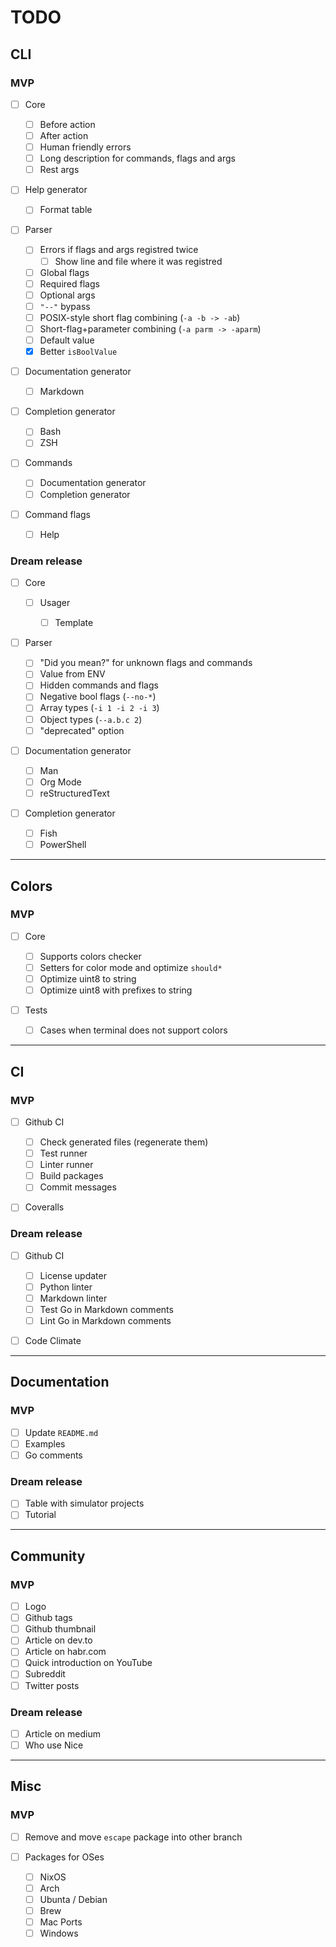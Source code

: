 # TODO

## CLI

### MVP

- [ ] Core

  - [ ] Before action
  - [ ] After action
  - [ ] Human friendly errors
  - [ ] Long description for commands, flags and args
  - [ ] Rest args

- [ ] Help generator

  - [ ] Format table

- [ ] Parser

  - [ ] Errors if flags and args registred twice
    - [ ] Show line and file where it was registred
  - [ ] Global flags
  - [ ] Required flags
  - [ ] Optional args
  - [ ] `"--"` bypass
  - [ ] POSIX-style short flag combining (`-a -b -> -ab`)
  - [ ] Short-flag+parameter combining (`-a parm -> -aparm`)
  - [ ] Default value
  - [x] Better `isBoolValue`

- [ ] Documentation generator

  - [ ] Markdown

- [ ] Completion generator

  - [ ] Bash
  - [ ] ZSH

- [ ] Commands

  - [ ] Documentation generator
  - [ ] Completion generator

- [ ] Command flags

  - [ ] Help

### Dream release

- [ ] Core

  - [ ] Usager

    - [ ] Template

- [ ] Parser

  - [ ] "Did you mean?" for unknown flags and commands
  - [ ] Value from ENV
  - [ ] Hidden commands and flags
  - [ ] Negative bool flags (`--no-*`)
  - [ ] Array types (`-i 1 -i 2 -i 3`)
  - [ ] Object types (`--a.b.c 2`)
  - [ ] "deprecated" option

- [ ] Documentation generator

  - [ ] Man
  - [ ] Org Mode
  - [ ] reStructuredText

- [ ] Completion generator

  - [ ] Fish
  - [ ] PowerShell

---

## Colors

### MVP

- [ ] Core

  - [ ] Supports colors checker
  - [ ] Setters for color mode and optimize `should*`
  - [ ] Optimize uint8 to string
  - [ ] Optimize uint8 with prefixes to string

- [ ] Tests

  - [ ] Cases when terminal does not support colors

---

## CI

### MVP

- [ ] Github CI

  - [ ] Check generated files (regenerate them)
  - [ ] Test runner
  - [ ] Linter runner
  - [ ] Build packages
  - [ ] Commit messages

- [ ] Coveralls

### Dream release

- [ ] Github CI

  - [ ] License updater
  - [ ] Python linter
  - [ ] Markdown linter
  - [ ] Test Go in Markdown comments
  - [ ] Lint Go in Markdown comments

- [ ] Code Climate

---

## Documentation

### MVP

- [ ] Update `README.md`
- [ ] Examples
- [ ] Go comments

### Dream release

- [ ] Table with simulator projects
- [ ] Tutorial

---

## Community

### MVP

- [ ] Logo
- [ ] Github tags
- [ ] Github thumbnail
- [ ] Article on dev.to
- [ ] Article on habr.com
- [ ] Quick introduction on YouTube
- [ ] Subreddit
- [ ] Twitter posts

### Dream release

- [ ] Article on medium
- [ ] Who use Nice

---

## Misc

### MVP

- [ ] Remove and move `escape` package into other branch

- [ ] Packages for OSes

  - [ ] NixOS
  - [ ] Arch
  - [ ] Ubunta / Debian
  - [ ] Brew
  - [ ] Mac Ports
  - [ ] Windows
